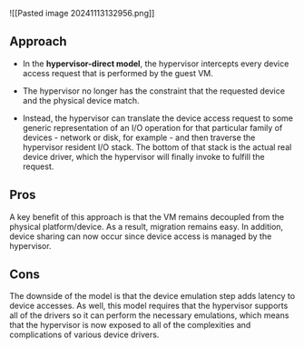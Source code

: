 

![[Pasted image 20241113132956.png]]


## Approach
- In the **hypervisor-direct model**, the hypervisor intercepts every device access request that is performed by the guest VM. 
- The hypervisor no longer has the constraint that the requested device and the physical device match.

- Instead, the hypervisor can translate the device access request to some generic representation of an I/O operation for that particular family of devices - network or disk, for example - and then traverse the hypervisor resident I/O stack. The bottom of that stack is the actual real device driver, which the hypervisor will finally invoke to fulfill the request.

## Pros 
A key benefit of this approach is that the VM remains decoupled from the physical platform/device. As a result, migration remains easy. In addition, device sharing can now occur since device access is managed by the hypervisor.

## Cons 

The downside of the model is that the device emulation step adds latency to device accesses. As well, this model requires that the hypervisor supports all of the drivers so it can perform the necessary emulations, which means that the hypervisor is now exposed to all of the complexities and complications of various device drivers.

